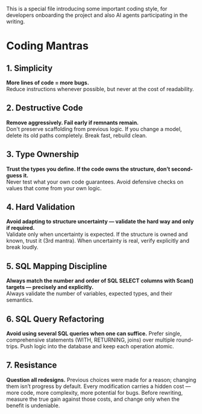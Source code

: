 This is a special file introducing some important coding style, for developers onboarding the project and also AI agents participating in the writing.

# Coding Mantras

## 1. Simplicity
**More lines of code = more bugs.**  
Reduce instructions whenever possible, but never at the cost of readability.

## 2. Destructive Code
**Remove aggressively. Fail early if remnants remain.**  
Don't preserve scaffolding from previous logic. If you change a model, delete its old paths completely. Break fast, rebuild clean.

## 3. Type Ownership
**Trust the types you define. If the code owns the structure, don’t second-guess it.**  
Never test what your own code guarantees. Avoid defensive checks on values that come from your own logic.

## 4. Hard Validation
**Avoid adapting to structure uncertainty — validate the hard way and only if required.**  
Validate only when uncertainty is expected. If the structure is owned and known, trust it (3rd mantra). When uncertainty is real, verify explicitly and break loudly.

## 5. SQL Mapping Discipline
**Always match the number and order of SQL SELECT columns with Scan() targets — precisely and explicitly.**  
Always validate the number of variables, expected types, and their semantics.

## 6. SQL Query Refactoring
**Avoid using several SQL queries when one can suffice.**
Prefer single, comprehensive statements (WITH, RETURNING, joins) over multiple round-trips. Push logic into the database and keep each operation atomic.

## 7. Resistance
**Question all redesigns.**
Previous choices were made for a reason; changing them isn’t progress by default.
Every modification carries a hidden cost — more code, more complexity, more potential for bugs.
Before rewriting, measure the true gain against those costs, and change only when the benefit is undeniable.